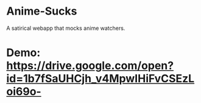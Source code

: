 # Anime-Sucks
A satirical webapp that mocks anime watchers.

# Demo: https://drive.google.com/open?id=1b7fSaUHCjh_v4MpwIHiFvCSEzLoi69o-
